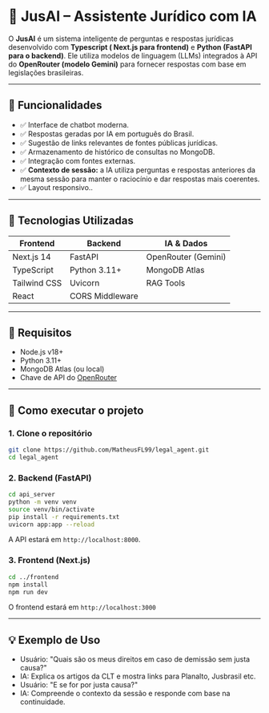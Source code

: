 # 🤖 JusAI – Assistente Jurídico com IA

O **JusAI** é um sistema inteligente de perguntas e respostas jurídicas desenvolvido com **Typescript ( Next.js para frontend)** e **Python (FastAPI para o backend)**. Ele utiliza modelos de linguagem (LLMs) integrados à API do **OpenRouter (modelo Gemini)** para fornecer respostas com base em legislações brasileiras.

---

## 🧠 Funcionalidades

- ✅ Interface de chatbot moderna.
- ✅ Respostas geradas por IA em português do Brasil.
- ✅ Sugestão de links relevantes de fontes públicas jurídicas.
- ✅ Armazenamento de histórico de consultas no MongoDB.
- ✅ Integração com fontes externas.
- ✅ **Contexto de sessão:** a IA utiliza perguntas e respostas anteriores da mesma sessão para manter o raciocínio e dar respostas mais coerentes.
- ✅ Layout responsivo..

---

## 🧱 Tecnologias Utilizadas

| Frontend     | Backend         | IA & Dados          |
| ------------ | --------------- | ------------------- |
| Next.js 14   | FastAPI         | OpenRouter (Gemini) |
| TypeScript   | Python 3.11+    | MongoDB Atlas       |
| Tailwind CSS | Uvicorn         | RAG Tools           |
| React        | CORS Middleware |                     |

---

## 🧪 Requisitos

- Node.js v18+
- Python 3.11+
- MongoDB Atlas (ou local)
- Chave de API do [OpenRouter](https://openrouter.ai/)

---

## 🚀 Como executar o projeto

### 1. Clone o repositório

```bash
git clone https://github.com/MatheusFL99/legal_agent.git
cd legal_agent
```

### 2. Backend (FastAPI)

```bash
cd api_server
python -m venv venv
source venv/bin/activate
pip install -r requirements.txt
uvicorn app:app --reload
```

A API estará em `http://localhost:8000`.

### 3. Frontend (Next.js)

```bash
cd ../frontend
npm install
npm run dev
```

O frontend estará em `http://localhost:3000`

---

## 💡 Exemplo de Uso

- Usuário: "Quais são os meus direitos em caso de demissão sem justa causa?"
- IA: Explica os artigos da CLT e mostra links para Planalto, Jusbrasil etc.
- Usuário: "E se for por justa causa?"
- IA: Compreende o contexto da sessão e responde com base na continuidade.
